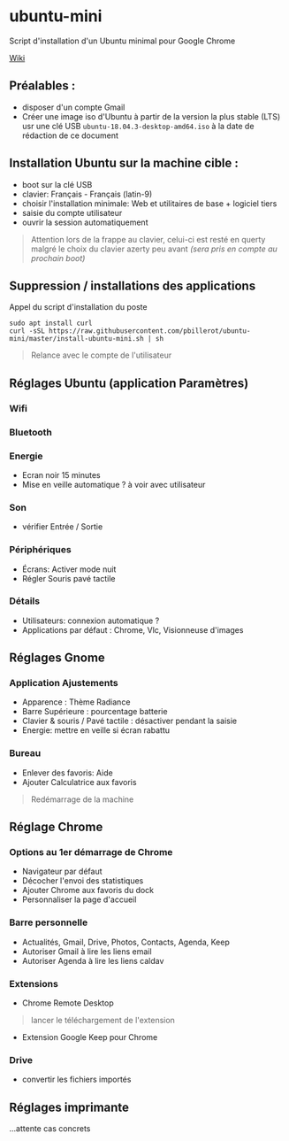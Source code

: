 # ubuntu-mini
Script d'installation d'un Ubuntu minimal pour Google Chrome

[Wiki](https://github.com/pbillerot/ubuntu-mini/wiki)

## Préalables :
- disposer d'un compte Gmail
- Créer une image iso d'Ubuntu à partir de la version la plus stable (LTS) usr une clé USB
  ```ubuntu-18.04.3-desktop-amd64.iso``` à la date de rédaction de ce document

## Installation Ubuntu sur la machine cible :
- boot sur la clé USB
- clavier: Français - Français (latin-9)
- choisir l'installation minimale: Web et utilitaires de base + logiciel tiers
- saisie du compte utilisateur
- ouvrir la session automatiquement
> Attention lors de la frappe au clavier, celui-ci est resté en querty malgré le choix du clavier azerty peu avant _(sera pris en compte au prochain boot)_

## Suppression / installations des applications
Appel du script d'installation du poste
```
sudo apt install curl
curl -sSL https://raw.githubusercontent.com/pbillerot/ubuntu-mini/master/install-ubuntu-mini.sh | sh
```
> Relance avec le compte de l'utilisateur

## Réglages Ubuntu (application Paramètres)
### Wifi

### Bluetooth

### Energie
- Ecran noir 15 minutes
- Mise en veille automatique ? à voir avec utilisateur
### Son
- vérifier Entrée / Sortie
### Périphériques
- Écrans: Activer mode nuit
- Régler Souris pavé tactile
### Détails
- Utilisateurs: connexion automatique ?
- Applications par défaut : Chrome, Vlc, Visionneuse d'images

## Réglages Gnome 
### Application Ajustements
- Apparence : Thème Radiance
- Barre Supérieure : pourcentage batterie
- Clavier & souris / Pavé tactile : désactiver pendant la saisie
- Energie: mettre en veille si écran rabattu
### Bureau
- Enlever des favoris: Aide
- Ajouter Calculatrice aux favoris

> Redémarrage de la machine 

## Réglage Chrome
### Options au 1er démarrage de Chrome
- Navigateur par défaut
- Décocher l'envoi des statistiques
- Ajouter Chrome aux favoris du dock
- Personnaliser la page d'accueil
### Barre personnelle
- Actualités, Gmail, Drive, Photos, Contacts, Agenda, Keep
- Autoriser Gmail à lire les liens email
- Autoriser Agenda à lire les liens caldav
### Extensions
- Chrome Remote Desktop
> lancer le téléchargement de l'extension
- Extension Google Keep pour Chrome
### Drive
- convertir les fichiers importés

## Réglages imprimante
...attente cas concrets



